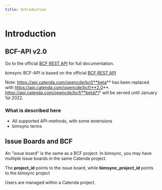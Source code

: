 ```yaml
---
title: Introduction
---
```


# Introduction

## BCF-API v2.0

Go to the official [BCF REST API](https://github.com/BuildingSMART/BCF-API/tree/release_1_0) for full documentation.

bimsync BCF-API is based on the official [BCF REST API](https://github.com/BuildingSMART/BCF-API/tree/release_1_0)

Note: https://api.catenda.com/opencde/bcf/**beta** has been replaced with https://api.catenda.com/opencde/bcf/**2.0**.
https://api.catenda.com/opencde/bcf/**beta\*\* will be served until January 1st 2022.

### What is described here

- All supported API-methods, with some extensions
- bimsync terms

## Issue Boards and BCF

An "issue board" is the same as a BCF project.
In bimsync, you may have multiple issue boards in the same Catenda project.

The **project_id** points to the issue board, while **bimsync_project_id** points to the bimsync project

Users are managed within a Catenda project.
